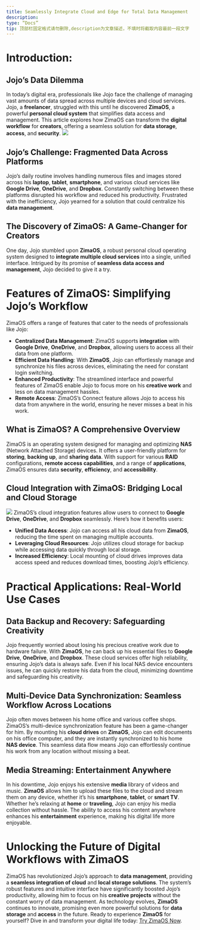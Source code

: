 ```yaml
---
title: Seamlessly Integrate Cloud and Edge for Total Data Management
description:
type: “Docs”
tip: 顶部栏固定格式请勿删除,description为文章描述，不填时将截取内容最前一段文字
---
```

# Introduction: 
## Jojo’s Data Dilemma
In today’s digital era, professionals like Jojo face the challenge of managing vast amounts of data spread across multiple devices and cloud services. Jojo, a **freelancer**, struggled with this until he discovered **ZimaOS**, a powerful **personal cloud system** that simplifies data access and management. This article explores how ZimaOS can transform the **digital workflow** for **creators**, offering a seamless solution for **data storage**, **access**, and **security**.
![](https://manage.icewhale.io/api/static/docs/1727158676809_image.png)
## Jojo’s Challenge: Fragmented Data Across Platforms
Jojo’s daily routine involves handling numerous files and images stored across his **laptop**, **tablet**, **smartphone**, and various cloud services like **Google Drive**, **OneDrive**, and **Dropbox**. Constantly switching between these platforms disrupted his workflow and reduced his productivity. Frustrated with the inefficiency, Jojo yearned for a solution that could centralize his **data management**.
## The Discovery of ZimaOS: A Game-Changer for Creators
One day, Jojo stumbled upon **ZimaOS**, a robust personal cloud operating system designed to **integrate multiple cloud services** into a single, unified interface. Intrigued by its promise of **seamless data access and management**, Jojo decided to give it a try.
# Features of ZimaOS: Simplifying Jojo’s Workflow
ZimaOS offers a range of features that cater to the needs of professionals like Jojo:
- **Centralized Data Management**: ZimaOS supports **integration** with **Google Drive**, **OneDrive**, and **Dropbox**, allowing users to access all their data from one platform.
- **Efficient Data Handling**: With **ZimaOS**, Jojo can effortlessly manage and synchronize his files across devices, eliminating the need for constant login switching.
- **Enhanced Productivity**: The streamlined interface and powerful features of ZimaOS enable Jojo to focus more on his **creative work** and less on data management hassles.
- **Remote Access**: ZimaOS’s Connect feature allows Jojo to access his data from anywhere in the world, ensuring he never misses a beat in his work.
## What is ZimaOS? A Comprehensive Overview
ZimaOS is an operating system designed for managing and optimizing **NAS** (Network Attached Storage) devices. It offers a user-friendly platform for **storing**, **backing up**, and **sharing data**. With support for various **RAID** configurations, **remote access capabilities**, and a range of **applications**, ZimaOS ensures data **security**, **efficiency**, and **accessibility**.
## Cloud Integration with ZimaOS: Bridging Local and Cloud Storage
![](https://manage.icewhale.io/api/static/docs/1727159941762_é£ä¹¦20240708-103902-2-1.gif)
ZimaOS’s cloud integration features allow users to connect to **Google Drive**, **OneDrive**, and **Dropbox** seamlessly. Here’s how it benefits users:
- **Unified Data Access**: Jojo can access all his cloud data from **ZimaOS**, reducing the time spent on managing multiple accounts.
- **Leveraging Cloud Resources**: Jojo utilizes cloud storage for backup while accessing data quickly through local storage.
- **Increased Efficiency**: Local mounting of cloud drives improves data access speed and reduces download times, boosting Jojo’s efficiency.
# Practical Applications: Real-World Use Cases
## Data Backup and Recovery: Safeguarding Creativity
Jojo frequently worried about losing his precious creative work due to hardware failure. With **ZimaOS**, he can back up his essential files to **Google Drive**, **OneDrive**, and **Dropbox**. These cloud services offer high reliability, ensuring Jojo’s data is always safe. Even if his local NAS device encounters issues, he can quickly restore his data from the cloud, minimizing downtime and safeguarding his creativity.
## Multi-Device Data Synchronization: Seamless Workflow Across Locations
Jojo often moves between his home office and various coffee shops. ZimaOS’s multi-device synchronization feature has been a game-changer for him. By mounting his **cloud drives** on **ZimaOS**, Jojo can edit documents on his office computer, and they are instantly synchronized to his home **NAS device**. This seamless data flow means Jojo can effortlessly continue his work from any location without missing a beat.
## Media Streaming: Entertainment Anywhere
In his downtime, Jojo enjoys his extensive **media** library of videos and music. **ZimaOS** allows him to upload these files to the cloud and stream them on any device, whether it’s his **smartphone**, **tablet**, or **smart TV**. Whether he’s relaxing at **home** or **traveling**, Jojo can enjoy his media collection without hassle. The ability to access his content anywhere enhances his **entertainment** experience, making his digital life more enjoyable.
# Unlocking the Future of Digital Workflows with ZimaOS
ZimaOS has revolutionized Jojo’s approach to **data management**, providing a **seamless integration of cloud** and **local storage solutions**. The system’s robust features and intuitive interface have significantly boosted Jojo’s productivity, allowing him to focus on his **creative projects** without the constant worry of data management. As technology evolves, **ZimaOS** continues to innovate, promising even more powerful solutions for **data storage** and **access** in the future. Ready to experience **ZimaOS** for yourself? Dive in and transform your digital life today: [Try ZimaOS Now](https://github.com/IceWhaleTech/ZimaOS).